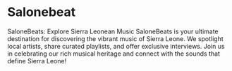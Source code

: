 # Salonebeat
SaloneBeats: Explore Sierra Leonean Music  SaloneBeats is your ultimate destination for discovering the vibrant music of Sierra Leone. We spotlight local artists, share curated playlists, and offer exclusive interviews. Join us in celebrating our rich musical heritage and connect with the sounds that define Sierra Leone!
